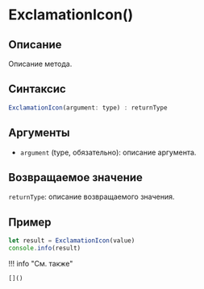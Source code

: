 # ExclamationIcon()

## Описание
Описание метода.

## Синтаксис
```javascript
ExclamationIcon(argument: type) : returnType
```

## Аргументы
- `argument` (type, обязательно): описание аргумента.

## Возвращаемое значение
`returnType`: описание возвращаемого значения.

## Пример
```javascript linenums="1"
let result = ExclamationIcon(value)
console.info(result)
```

!!! info "См. также"

    []()

